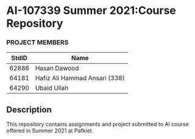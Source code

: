 # AI-107339 Summer 2021:Course Repository #

### PROJECT MEMBERS ###
StdID | Name
------------ | -------------
62886 | Hasan Dawood
64181 | Hafiz Ali Hammad Ansari (338)
64290 | Ubaid Ullah

## Description ##
This repository contains assignments and project submitted to AI course offered in Summer 2021 at Pafkiet.
